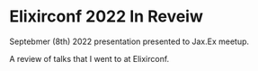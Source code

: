 # Elixirconf 2022 In Reveiw

Septebmer (8th) 2022 presentation presented to Jax.Ex meetup.

A review of talks that I went to at Elixirconf.
